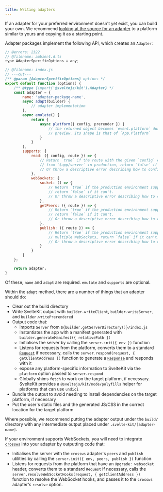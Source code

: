 ```yaml
---
title: Writing adapters
---
```


If an adapter for your preferred environment doesn't yet exist, you can build your own. We recommend [looking at the source for an adapter](https://github.com/sveltejs/kit/tree/main/packages) to a platform similar to yours and copying it as a starting point.

Adapter packages implement the following API, which creates an `Adapter`:

```js
// @errors: 2322
// @filename: ambient.d.ts
type AdapterSpecificOptions = any;

// @filename: index.js
// ---cut---
/** @param {AdapterSpecificOptions} options */
export default function (options) {
	/** @type {import('@sveltejs/kit').Adapter} */
	const adapter = {
		name: 'adapter-package-name',
		async adapt(builder) {
			// adapter implementation
		},
		async emulate() {
			return {
				async platform({ config, prerender }) {
					// the returned object becomes `event.platform` during dev, build and
					// preview. Its shape is that of `App.Platform`
				}
			}
		},
		supports: {
			read: ({ config, route }) => {
				// Return `true` if the route with the given `config` can use `read`
				// from `$app/server` in production, return `false` if it can't.
				// Or throw a descriptive error describing how to configure the deployment
			},
			webSockets: {
				socket: () => {
					// Return `true` if the production environment supports WebSockets,
					// return `false` if it can't.
					// Or throw a descriptive error describing how to configure the deployment
				},
				getPeers: ({ route }) => {
					// Return `true` if the production environment supports WebSockets,
					// return `false` if it can't.
					// Or throw a descriptive error describing how to configure the deployment
				},
				publish: ({ route }) => {
					// Return `true` if the production environment supports coordination among
					// multiple WebSockets, return `false` if it can't.
					// Or throw a descriptive error describing how to configure the deployment
				}
			}
		}
	};

	return adapter;
}
```

Of these, `name` and `adapt` are required. `emulate` and `supports` are optional.

Within the `adapt` method, there are a number of things that an adapter should do:

- Clear out the build directory
- Write SvelteKit output with `builder.writeClient`, `builder.writeServer`, and `builder.writePrerendered`
- Output code that:
	- Imports `Server` from `${builder.getServerDirectory()}/index.js`
	- Instantiates the app with a manifest generated with `builder.generateManifest({ relativePath })`
	- Initialises the server by calling the `server.init({ env })` function
	- Listens for requests from the platform, converts them to a standard [`Request`](https://developer.mozilla.org/en-US/docs/Web/API/Request) if necessary, calls the `server.respond(request, { getClientAddress })` function to generate a [`Response`](https://developer.mozilla.org/en-US/docs/Web/API/Response) and responds with it
	- expose any platform-specific information to SvelteKit via the `platform` option passed to `server.respond`
	- Globally shims `fetch` to work on the target platform, if necessary. SvelteKit provides a `@sveltejs/kit/node/polyfills` helper for platforms that can use `undici`
- Bundle the output to avoid needing to install dependencies on the target platform, if necessary
- Put the user's static files and the generated JS/CSS in the correct location for the target platform

Where possible, we recommend putting the adapter output under the `build/` directory with any intermediate output placed under `.svelte-kit/[adapter-name]`.

If your environment supports WebSockets, you will need to integrate [`crossws`](https://crossws.unjs.io/adapters) into your adapter by outputting code that:

- Initialises the server with the `crossws` adapter's `peers` and `publish` utilities by calling the `server.init({ env, peers, publish })` function
- Listens for requests from the platform that have an `Upgrade: websocket` header, converts them to a standard `Request` if necessary, calls the `server.resolveWebSocketHooks(request, { getClientAddress })` function to resolve the WebSocket hooks, and passes it to the `crossws` adapter's `resolve` option.
